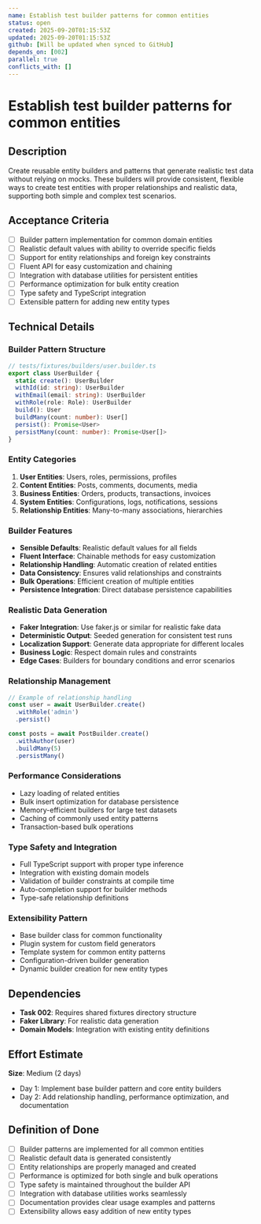 ```yaml
---
name: Establish test builder patterns for common entities
status: open
created: 2025-09-20T01:15:53Z
updated: 2025-09-20T01:15:53Z
github: [Will be updated when synced to GitHub]
depends_on: [002]
parallel: true
conflicts_with: []
---
```


# Establish test builder patterns for common entities

## Description

Create reusable entity builders and patterns that generate realistic test data without relying on mocks. These builders will provide consistent, flexible ways to create test entities with proper relationships and realistic data, supporting both simple and complex test scenarios.

## Acceptance Criteria

- [ ] Builder pattern implementation for common domain entities
- [ ] Realistic default values with ability to override specific fields
- [ ] Support for entity relationships and foreign key constraints
- [ ] Fluent API for easy customization and chaining
- [ ] Integration with database utilities for persistent entities
- [ ] Performance optimization for bulk entity creation
- [ ] Type safety and TypeScript integration
- [ ] Extensible pattern for adding new entity types

## Technical Details

### Builder Pattern Structure
```typescript
// tests/fixtures/builders/user.builder.ts
export class UserBuilder {
  static create(): UserBuilder
  withId(id: string): UserBuilder
  withEmail(email: string): UserBuilder
  withRole(role: Role): UserBuilder
  build(): User
  buildMany(count: number): User[]
  persist(): Promise<User>
  persistMany(count: number): Promise<User[]>
}
```

### Entity Categories
1. **User Entities**: Users, roles, permissions, profiles
2. **Content Entities**: Posts, comments, documents, media
3. **Business Entities**: Orders, products, transactions, invoices
4. **System Entities**: Configurations, logs, notifications, sessions
5. **Relationship Entities**: Many-to-many associations, hierarchies

### Builder Features
- **Sensible Defaults**: Realistic default values for all fields
- **Fluent Interface**: Chainable methods for easy customization
- **Relationship Handling**: Automatic creation of related entities
- **Data Consistency**: Ensures valid relationships and constraints
- **Bulk Operations**: Efficient creation of multiple entities
- **Persistence Integration**: Direct database persistence capabilities

### Realistic Data Generation
- **Faker Integration**: Use faker.js or similar for realistic fake data
- **Deterministic Output**: Seeded generation for consistent test runs
- **Localization Support**: Generate data appropriate for different locales
- **Business Logic**: Respect domain rules and constraints
- **Edge Cases**: Builders for boundary conditions and error scenarios

### Relationship Management
```typescript
// Example of relationship handling
const user = await UserBuilder.create()
  .withRole('admin')
  .persist()

const posts = await PostBuilder.create()
  .withAuthor(user)
  .buildMany(5)
  .persistMany()
```

### Performance Considerations
- Lazy loading of related entities
- Bulk insert optimization for database persistence
- Memory-efficient builders for large test datasets
- Caching of commonly used entity patterns
- Transaction-based bulk operations

### Type Safety and Integration
- Full TypeScript support with proper type inference
- Integration with existing domain models
- Validation of builder constraints at compile time
- Auto-completion support for builder methods
- Type-safe relationship definitions

### Extensibility Pattern
- Base builder class for common functionality
- Plugin system for custom field generators
- Template system for common entity patterns
- Configuration-driven builder generation
- Dynamic builder creation for new entity types

## Dependencies

- **Task 002**: Requires shared fixtures directory structure
- **Faker Library**: For realistic data generation
- **Domain Models**: Integration with existing entity definitions

## Effort Estimate

**Size**: Medium (2 days)
- Day 1: Implement base builder pattern and core entity builders
- Day 2: Add relationship handling, performance optimization, and documentation

## Definition of Done

- [ ] Builder patterns are implemented for all common entities
- [ ] Realistic default data is generated consistently
- [ ] Entity relationships are properly managed and created
- [ ] Performance is optimized for both single and bulk operations
- [ ] Type safety is maintained throughout the builder API
- [ ] Integration with database utilities works seamlessly
- [ ] Documentation provides clear usage examples and patterns
- [ ] Extensibility allows easy addition of new entity types